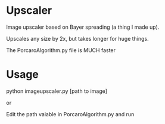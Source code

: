 # Upscaler
Image upscaler based on Bayer spreading (a thing I made up).

Upscales any size by 2x, but takes longer for huge things.

The PorcaroAlgorithm.py file is MUCH faster
# Usage
python imageupscaler.py [path to image]

or

Edit the path vaiable in PorcaroAlgorithm.py and run
